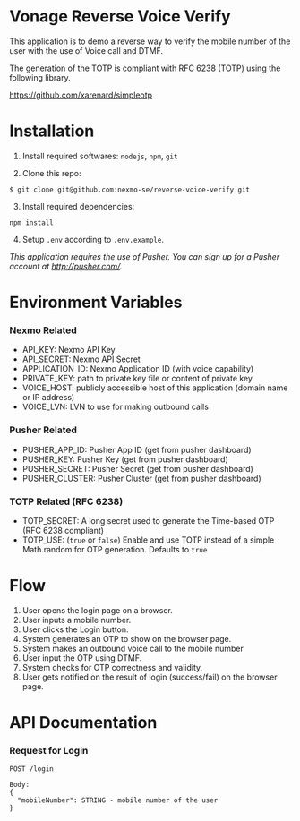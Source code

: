 # Vonage Reverse Voice Verify
This application is to demo a reverse way to verify the mobile number of the user with the use of Voice call and DTMF.

The generation of the TOTP is compliant with RFC 6238 (TOTP) using the following library.

https://github.com/xarenard/simpleotp


# Installation
1. Install required softwares: `nodejs`, `npm`, `git`

2. Clone this repo:
```
$ git clone git@github.com:nexmo-se/reverse-voice-verify.git
```

3. Install required dependencies: 
```
npm install
```

4. Setup `.env` according to `.env.example`. 

*This application requires the use of Pusher. You can sign up for a Pusher account at http://pusher.com/.*


# Environment Variables

### Nexmo Related
- API_KEY: Nexmo API Key
- API_SECRET: Nexmo API Secret
- APPLICATION_ID: Nexmo Application ID (with voice capability)
- PRIVATE_KEY: path to private key file or content of private key
- VOICE_HOST: publicly accessible host of this application (domain name or IP address)
- VOICE_LVN: LVN to use for making outbound calls

### Pusher Related
- PUSHER_APP_ID: Pusher App ID (get from pusher dashboard)
- PUSHER_KEY: Pusher Key (get from pusher dashboard)
- PUSHER_SECRET: Pusher Secret (get from pusher dashboard)
- PUSHER_CLUSTER: Pusher Cluster (get from pusher dashboard)

### TOTP Related (RFC 6238)
- TOTP_SECRET: A long secret used to generate the Time-based OTP (RFC 6238 compliant)
- TOTP_USE: (`true` or `false`) Enable and use TOTP instead of a simple Math.random for OTP generation. Defaults to `true`

# Flow
1. User opens the login page on a browser.
2. User inputs a mobile number.
3. User clicks the Login button.
4. System generates an OTP to show on the browser page.
5. System makes an outbound voice call to the mobile number
6. User input the OTP using DTMF.
7. System checks for OTP correctness and validity.
8. User gets notified on the result of login (success/fail) on the browser page.

# API Documentation
### Request for Login
```
POST /login

Body:
{
  "mobileNumber": STRING - mobile number of the user
}
```
